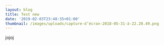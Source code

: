 ```yaml
---
layout: blog
title: Test new
date: '2019-02-03T23:48:35+01:00'
thumbnail: /images/uploads/capture-d’écran-2018-05-31-à-22.20.49.png
---
```

jojoj
